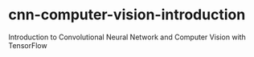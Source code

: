 # cnn-computer-vision-introduction
Introduction to Convolutional Neural Network and Computer Vision with TensorFlow
